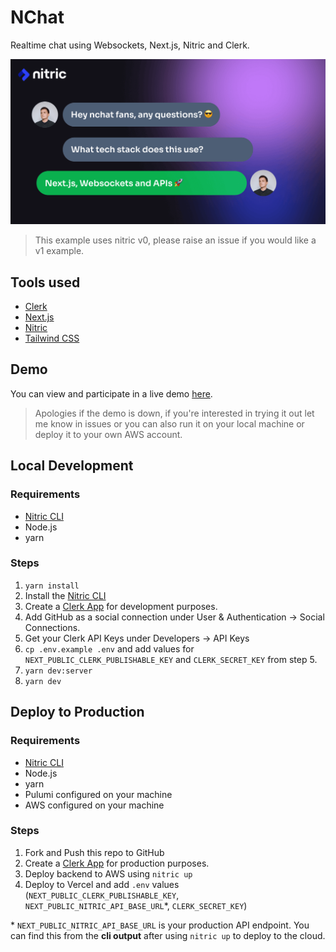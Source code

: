 # NChat

Realtime chat using Websockets, Next.js, Nitric and Clerk.

![NChat App](/src/app/opengraph-image.png)

> This example uses nitric v0, please raise an issue if you would like a v1 example.

## Tools used

- [Clerk](https://clerk.com)
- [Next.js](https://nextjs.org)
- [Nitric](https://nitric.io)
- [Tailwind CSS](https://tailwindcss.com)

## Demo

You can view and participate in a live demo [here](https://nchat.nitric.rocks/).

> Apologies if the demo is down, if you're interested in trying it out let me know in issues or you can also run it on your local machine or deploy it to your own AWS account.

## Local Development

### Requirements

- [Nitric CLI](https://nitric.io/docs/guides/getting-started/installation)
- Node.js
- yarn

### Steps

1. `yarn install`
2. Install the [Nitric CLI](https://nitric.io/docs/guides/getting-started/installation)
3. Create a [Clerk App](https://dashboard.clerk.com/apps/new) for development purposes.
4. Add GitHub as a social connection under User & Authentication -> Social Connections.
5. Get your Clerk API Keys under Developers -> API Keys
6. `cp .env.example .env` and add values for `NEXT_PUBLIC_CLERK_PUBLISHABLE_KEY` and `CLERK_SECRET_KEY` from step 5.
7. `yarn dev:server`
8. `yarn dev`

## Deploy to Production

### Requirements

- [Nitric CLI](https://nitric.io/docs/guides/getting-started/installation)
- Node.js
- yarn
- Pulumi configured on your machine
- AWS configured on your machine

### Steps

1. Fork and Push this repo to GitHub
2. Create a [Clerk App](https://dashboard.clerk.com/apps/new) for production purposes.
3. Deploy backend to AWS using `nitric up`
4. Deploy to Vercel and add `.env` values (`NEXT_PUBLIC_CLERK_PUBLISHABLE_KEY`, `NEXT_PUBLIC_NITRIC_API_BASE_URL`\*, `CLERK_SECRET_KEY`)

\* `NEXT_PUBLIC_NITRIC_API_BASE_URL` is your production API endpoint. You can find this from the **cli output** after using `nitric up` to deploy to the cloud.
